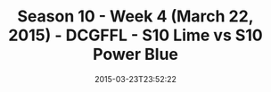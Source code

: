 ---
title: Season 10 - Week 4 (March 22, 2015) - DCGFFL - S10 Lime vs S10 Power Blue
teams-score:
- team: _teams/s10-lime.md
  score:
- team: _teams/s10-power-blue.md
  score: 15
mvp: Michelle T. (Lime), Marcus B. (Power Blue)
game-ball: N/A
sportsperson: ''
season: 10
week:
date: '2015-03-23T23:52:22'
pageid: season-10-week-four-4429-vs-4434
---